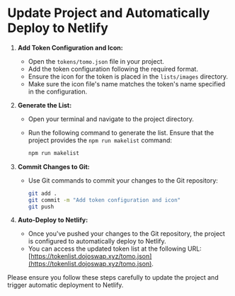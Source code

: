 # Update Project and Automatically Deploy to Netlify

1. **Add Token Configuration and Icon:**

   - Open the `tokens/tomo.json` file in your project.
   - Add the token configuration following the required format.
   - Ensure the icon for the token is placed in the `lists/images` directory.
   - Make sure the icon file's name matches the token's name specified in the configuration.

2. **Generate the List:**

   - Open your terminal and navigate to the project directory.
   - Run the following command to generate the list. Ensure that the project provides the `npm run makelist` command:

     ```bash
     npm run makelist
     ```

3. **Commit Changes to Git:**

   - Use Git commands to commit your changes to the Git repository:

     ```bash
     git add .
     git commit -m "Add token configuration and icon"
     git push
     ```

4. **Auto-Deploy to Netlify:**

   - Once you've pushed your changes to the Git repository, the project is configured to automatically deploy to Netlify.
   - You can access the updated token list at the following URL: [https://tokenlist.dojoswap.xyz/tomo.json](https://tokenlist.dojoswap.xyz/tomo.json).

Please ensure you follow these steps carefully to update the project and trigger automatic deployment to Netlify.

